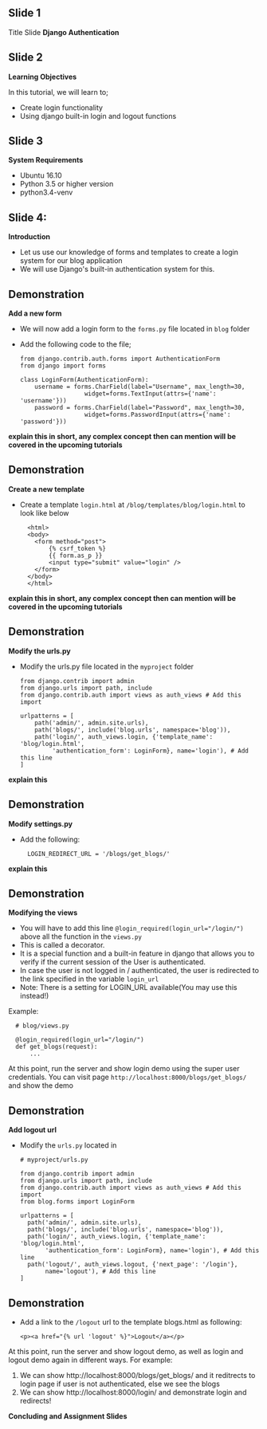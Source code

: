 Slide 1
------------
Title Slide
**Django Authentication**

Slide 2
--------------

**Learning Objectives**

In this tutorial, we will learn to;
  - Create login functionality
  - Using django built-in login and logout functions

Slide 3
---------------

**System Requirements**
  - Ubuntu 16.10
  - Python 3.5 or higher version
  - python3.4-venv

Slide 4:
----------------

**Introduction**

- Let us use our knowledge of forms and templates to create a login system for our blog application
- We will use Django's built-in authentication system for this.

Demonstration
------------------

**Add a new form**

- We will now add a login form to the ```forms.py``` file located in ```blog``` folder
- Add the following code to the file;

      from django.contrib.auth.forms import AuthenticationForm 
      from django import forms

      class LoginForm(AuthenticationForm):
          username = forms.CharField(label="Username", max_length=30, 
                        widget=forms.TextInput(attrs={'name': 'username'}))
          password = forms.CharField(label="Password", max_length=30, 
                        widget=forms.PasswordInput(attrs={'name': 'password'}))

**explain this in short, any complex concept then can mention will be covered in the upcoming tutorials**

Demonstration
------------------

**Create a new template**

- Create a template ```login.html``` at ```/blog/templates/blog/login.html``` to look like below

        <html>
        <body>
          <form method="post">
              {% csrf_token %}
              {{ form.as_p }}
              <input type="submit" value="login" />
          </form>
        </body>
        </html>

**explain this in short, any complex concept then can mention will be covered in the upcoming tutorials**

Demonstration
----------------

**Modify the urls.py**

- Modify the urls.py file located in the ```myproject``` folder


      from django.contrib import admin
      from django.urls import path, include
      from django.contrib.auth import views as auth_views # Add this import

      urlpatterns = [
          path('admin/', admin.site.urls),
          path('blogs/', include('blog.urls', namespace='blog')),
          path('login/', auth_views.login, {'template_name': 'blog/login.html',
               'authentication_form': LoginForm}, name='login'), # Add this line
      ]

**explain this**

Demonstration
--------------------

**Modify settings.py**

- Add the following:

        LOGIN_REDIRECT_URL = '/blogs/get_blogs/'

**explain this**

Demonstration
--------------------

**Modifying the views**

- You will have to add this line ```@login_required(login_url="/login/")``` above all the function in the ```views.py```
- This is called a decorator.
- It is a special function and a built-in feature in django that allows you to verify if the current session of the User is authenticated.
- In case the user is not logged in / authenticated, the user is redirected to the link specified in the variable ```login_url```
- Note: There is a setting for LOGIN_URL available(You may use this instead!)

Example:

      # blog/views.py

      @login_required(login_url="/login/")
      def get_blogs(request):
          ...


At this point, run the server and show login demo using the super user credentials.
You can visit page ```http://localhost:8000/blogs/get_blogs/``` and show the demo


Demonstration
---------------------

**Add logout url**

- Modify the ```urls.py``` located in 

      # myproject/urls.py

      from django.contrib import admin
      from django.urls import path, include
      from django.contrib.auth import views as auth_views # Add this import
      from blog.forms import LoginForm

      urlpatterns = [
        path('admin/', admin.site.urls),
        path('blogs/', include('blog.urls', namespace='blog')),
        path('login/', auth_views.login, {'template_name': 'blog/login.html',
             'authentication_form': LoginForm}, name='login'), # Add this line
        path('logout/', auth_views.logout, {'next_page': '/login'},
             name='logout'), # Add this line
      ]


Demonstration
---------------------

- Add a link to the ```/logout``` url to the template blogs.html as following:

      <p><a href="{% url 'logout' %}">Logout</a></p>

At this point, run the server and show logout demo, as well as login and logout demo again in different ways.
For example:
1. We can show http://localhost:8000/blogs/get_blogs/ and it reditrects to login page if user is not authenticated, else we see the blogs
2. We can show http://localhost:8000/login/ and demonstrate login and redirects!

**Concluding and Assignment Slides**

